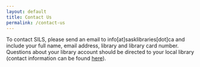 ```yaml
---
layout: default
title: Contact Us
permalink: /contact-us
---
```


To contact SILS, please send an email to info[at]sasklibraries[dot]ca and include your full name, email address, library and library card number. Questions about your library account should be directed to your local library (contact information can be found [here](https://www.sasklibraries.ca/members)).
